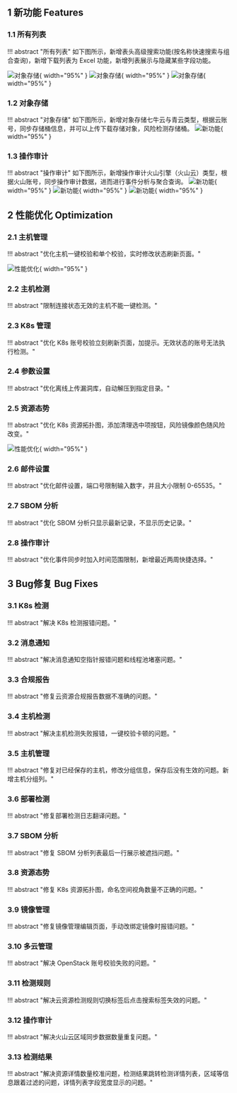 ## 1 新功能 Features

### 1.1 所有列表

!!! abstract "所有列表"
    如下图所示，新增表头高级搜索功能(按名称快速搜索与组合查询)，新增下载列表为 Excel 功能，新增列表展示与隐藏某些字段功能。

![对象存储](../img/release/0.6.0/img.png){ width="95%" }
![对象存储](../img/release/0.6.0/img_1.png){ width="95%" }
![对象存储](../img/release/0.6.0/img_2.png){ width="95%" }

### 1.2 对象存储

!!! abstract "对象存储"
    如下图所示，新增对象存储七牛云与青云类型，根据云账号，同步存储桶信息，并可以上传下载存储对象，风险检测存储桶。
![新功能](../img/release/0.6.0/img_3.png){ width="95%" }

### 1.3 操作审计

!!! abstract "操作审计"
    如下图所示，新增操作审计火山引擎（火山云）类型，根据火山账号，同步操作审计数据，进而进行事件分析与聚合查询。
![新功能](../img/release/0.6.0/img_4.png){ width="95%" }
![新功能](../img/release/0.6.0/img_5.png){ width="95%" }
![新功能](../img/release/0.6.0/img_6.png){ width="95%" }


## 2 性能优化 Optimization

### 2.1 主机管理

!!! abstract "优化主机一键校验和单个校验，实时修改状态刷新页面。"

![性能优化](../img/release/0.6.0/img_7.png){ width="95%" }

### 2.2 主机检测

!!! abstract "限制连接状态无效的主机不能一键检测。"

### 2.3 K8s 管理

!!! abstract "优化 K8s 账号校验立刻刷新页面，加提示。无效状态的账号无法执行检测。"

### 2.4 参数设置

!!! abstract "优化离线上传漏洞库，自动解压到指定目录。"

### 2.5 资源态势

!!! abstract "优化 K8s 资源拓扑图，添加清理选中项按钮，风险镜像颜色随风险改变。"

![性能优化](../img/release/0.6.0/img_8.png){ width="95%" }

### 2.6 邮件设置

!!! abstract "优化邮件设置，端口号限制输入数字，并且大小限制 0-65535。"

### 2.7 SBOM 分析

!!! abstract "优化 SBOM 分析只显示最新记录，不显示历史记录。"

### 2.8 操作审计

!!! abstract "优化事件同步时加入时间范围限制，新增最近两周快捷选择。"

## 3 Bug修复 Bug Fixes

### 3.1 K8s 检测

!!! abstract "解决 K8s 检测报错问题。"

### 3.2 消息通知

!!! abstract "解决消息通知空指针报错问题和线程池堵塞问题。"

### 3.3 合规报告

!!! abstract "修复云资源合规报告数据不准确的问题。"

### 3.4 主机检测

!!! abstract "解决主机检测失败报错，一键校验卡顿的问题。"

### 3.5 主机管理

!!! abstract "修复对已经保存的主机，修改分组信息，保存后没有生效的问题。新增主机分组列。"

### 3.6 部署检测

!!! abstract "修复部署检测日志翻译问题。"

### 3.7 SBOM 分析

!!! abstract "修复 SBOM 分析列表最后一行展示被遮挡问题。"

### 3.8 资源态势

!!! abstract "修复 K8s 资源拓扑图，命名空间视角数量不正确的问题。"

### 3.9 镜像管理

!!! abstract "修复镜像管理编辑页面，手动改绑定镜像时报错问题。"

### 3.10 多云管理

!!! abstract "解决 OpenStack 账号校验失败的问题。"

### 3.11 检测规则

!!! abstract "解决云资源检测规则切换标签后点击搜索标签失效的问题。"

### 3.12 操作审计

!!! abstract "解决火山云区域同步数据数量重复问题。"

### 3.13 检测结果

!!! abstract "解决资源详情数量校准问题，检测结果跳转检测详情列表，区域等信息跟着过滤的问题，详情列表字段宽度显示的问题。"
